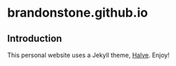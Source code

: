 # brandonstone.github.io
  
## Introduction

This personal website uses a Jekyll theme, [Halve](http://taylantatli.github.io/Halve). Enjoy!



